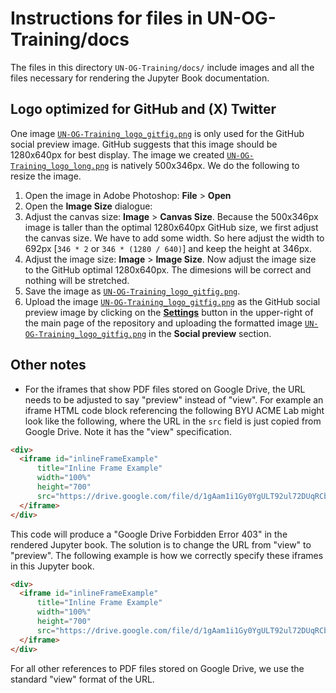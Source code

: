 # Instructions for files in UN-OG-Training/docs
The files in this directory `UN-OG-Training/docs/` include images and all the files necessary for rendering the Jupyter Book documentation.


## Logo optimized for GitHub and (X) Twitter

One image [`UN-OG-Training_logo_gitfig.png`](docs/UN-OG-Training_logo_gitfig.png) is only used for the GitHub social preview image. GitHub suggests that this image should be 1280x640px for best display. The image we created [`UN-OG-Training_logo_long.png`](docs/UN-OG-Training_logo_long.png) is natively 500x346px. We do the following to resize the image.

1. Open the image in Adobe Photoshop: **File** > **Open**
2. Open the **Image Size** dialogue:
3. Adjust the canvas size: **Image** > **Canvas Size**. Because the 500x346px image is taller than the optimal 1280x640px GitHub size, we first adjust the canvas size. We have to add some width. So here adjust the width to 692px [`346 * 2` or `346 * (1280 / 640)`] and keep the height at 346px.
4. Adjust the image size: **Image** > **Image Size**. Now adjust the image size to the GitHub optimal 1280x640px. The dimesions will be correct and nothing will be stretched.
5. Save the image as [`UN-OG-Training_logo_gitfig.png`](docs/UN-OG-Training_logo_gitfig.png).
6. Upload the image [`UN-OG-Training_logo_gitfig.png`](docs/UN-OG-Training_logo_gitfig.png) as the GitHub social preview image by clicking on the [**Settings**](https://github.com/OpenRG/UN-OG-Training/settings) button in the upper-right of the main page of the repository and uploading the formatted image [`UN-OG-Training_logo_gitfig.png`](docs/UN-OG-Training_logo_gitfig.png) in the **Social preview** section.


## Other notes

* For the iframes that show PDF files stored on Google Drive, the URL needs to be adjusted to say "preview" instead of "view". For example an iframe HTML code block referencing the following BYU ACME Lab might look like the following, where the URL in the `src` field is just copied from Google Drive. Note it has the "view" specification.
```html
<div>
  <iframe id="inlineFrameExample"
      title="Inline Frame Example"
      width="100%"
      height="700"
      src="https://drive.google.com/file/d/1gAam1i1Gy0YgULT92ul72DUqRCb4q2fA/view?usp=sharing">
  </iframe>
</div>
```
This code will produce a "Google Drive Forbidden Error 403" in the rendered Jupyter book. The solution is to change the URL from "view" to "preview". The following example is how we correctly specify these iframes in this Jupyter book.
```html
<div>
  <iframe id="inlineFrameExample"
      title="Inline Frame Example"
      width="100%"
      height="700"
      src="https://drive.google.com/file/d/1gAam1i1Gy0YgULT92ul72DUqRCb4q2fA/preview?usp=sharing">
  </iframe>
</div>
```
For all other references to PDF files stored on Google Drive, we use the standard "view" format of the URL.
